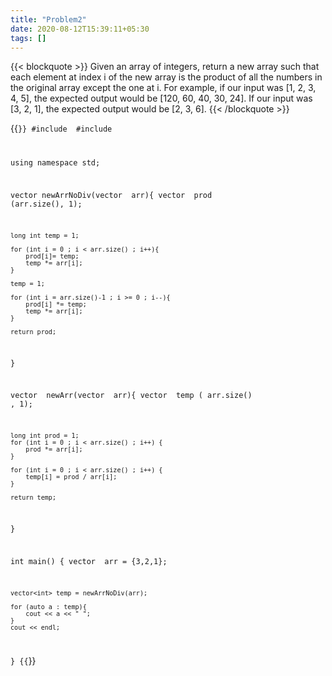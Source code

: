 ```yaml
---
title: "Problem2"
date: 2020-08-12T15:39:11+05:30
tags: []
---
```


{{< blockquote >}}
Given an array of integers, return a new array such that each element at
index i of the new array is the product of all the numbers in the original array except the one at i.
For example, if our input was [1, 2, 3, 4, 5],
the expected output would be [120, 60, 40, 30, 24]. If our input was [3, 2, 1], the expected output would be [2, 3, 6].
{{< /blockquote >}}

{{<code numbered="trur">}}
#include <iostream>
#include <vector>

using namespace std;

vector<int> newArrNoDiv(vector <int> arr){
    vector <int> prod (arr.size(), 1);

    long int temp = 1;

    for (int i = 0 ; i < arr.size() ; i++){
        prod[i]= temp;
        temp *= arr[i];
    }

    temp = 1;

    for (int i = arr.size()-1 ; i >= 0 ; i--){
        prod[i] *= temp;
        temp *= arr[i];
    }

    return prod;
}

vector <int> newArr(vector <int> arr){
    vector <int> temp ( arr.size() , 1);

    long int prod = 1;
    for (int i = 0 ; i < arr.size() ; i++) {
        prod *= arr[i];
    }

    for (int i = 0 ; i < arr.size() ; i++) {
        temp[i] = prod / arr[i];
    }

    return temp;
}

int main() {
    vector <int> arr = {3,2,1};

    vector<int> temp = newArrNoDiv(arr);

    for (auto a : temp){
        cout << a << " ";
    }
    cout << endl;
}
{{</code>}}